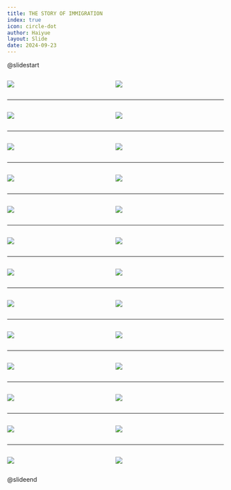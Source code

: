 ```yaml
---
title: THE STORY OF IMMIGRATION
index: true
icon: circle-dot
author: Haiyue
layout: Slide
date: 2024-09-23
---
```

 
@slidestart

<div style="display:flex">
<div style="flex:1">

![](/reading/english/Level-X/THE%20STORY%20OF%20IMMIGRATION/001.webp)
</div>
<div style="flex:1">

![](/reading/english/Level-X/THE%20STORY%20OF%20IMMIGRATION/002.webp)
</div>
</div>

---

<div style="display:flex">
<div style="flex:1">

![](/reading/english/Level-X/THE%20STORY%20OF%20IMMIGRATION/003.webp)
</div>
<div style="flex:1">

![](/reading/english/Level-X/THE%20STORY%20OF%20IMMIGRATION/004.webp)
</div>
</div>

---

<div style="display:flex">
<div style="flex:1">

![](/reading/english/Level-X/THE%20STORY%20OF%20IMMIGRATION/005.webp)
</div>
<div style="flex:1">

![](/reading/english/Level-X/THE%20STORY%20OF%20IMMIGRATION/006.webp)
</div>
</div>

---

<div style="display:flex">
<div style="flex:1">

![](/reading/english/Level-X/THE%20STORY%20OF%20IMMIGRATION/007.webp)
</div>
<div style="flex:1">

![](/reading/english/Level-X/THE%20STORY%20OF%20IMMIGRATION/008.webp)
</div>
</div>

---

<div style="display:flex">
<div style="flex:1">

![](/reading/english/Level-X/THE%20STORY%20OF%20IMMIGRATION/009.webp)
</div>
<div style="flex:1">

![](/reading/english/Level-X/THE%20STORY%20OF%20IMMIGRATION/010.webp)
</div>
</div>

---

<div style="display:flex">
<div style="flex:1">

![](/reading/english/Level-X/THE%20STORY%20OF%20IMMIGRATION/011.webp)
</div>
<div style="flex:1">

![](/reading/english/Level-X/THE%20STORY%20OF%20IMMIGRATION/012.webp)
</div>
</div>

---

<div style="display:flex">
<div style="flex:1">

![](/reading/english/Level-X/THE%20STORY%20OF%20IMMIGRATION/013.webp)
</div>
<div style="flex:1">

![](/reading/english/Level-X/THE%20STORY%20OF%20IMMIGRATION/014.webp)
</div>
</div>

---

<div style="display:flex">
<div style="flex:1">

![](/reading/english/Level-X/THE%20STORY%20OF%20IMMIGRATION/015.webp)
</div>
<div style="flex:1">

![](/reading/english/Level-X/THE%20STORY%20OF%20IMMIGRATION/016.webp)
</div>
</div>

---

<div style="display:flex">
<div style="flex:1">

![](/reading/english/Level-X/THE%20STORY%20OF%20IMMIGRATION/017.webp)
</div>
<div style="flex:1">

![](/reading/english/Level-X/THE%20STORY%20OF%20IMMIGRATION/018.webp)
</div>
</div>

---

<div style="display:flex">
<div style="flex:1">

![](/reading/english/Level-X/THE%20STORY%20OF%20IMMIGRATION/019.webp)
</div>
<div style="flex:1">

![](/reading/english/Level-X/THE%20STORY%20OF%20IMMIGRATION/020.webp)
</div>
</div>

---

<div style="display:flex">
<div style="flex:1">

![](/reading/english/Level-X/THE%20STORY%20OF%20IMMIGRATION/021.webp)
</div>
<div style="flex:1">

![](/reading/english/Level-X/THE%20STORY%20OF%20IMMIGRATION/022.webp)
</div>
</div>

---

<div style="display:flex">
<div style="flex:1">

![](/reading/english/Level-X/THE%20STORY%20OF%20IMMIGRATION/023.webp)
</div>
<div style="flex:1">

![](/reading/english/Level-X/THE%20STORY%20OF%20IMMIGRATION/024.webp)
</div>
</div>

---

<div style="display:flex">
<div style="flex:1">

![](/reading/english/Level-X/THE%20STORY%20OF%20IMMIGRATION/025.webp)
</div>
<div style="flex:1">

![](/reading/english/Level-X/THE%20STORY%20OF%20IMMIGRATION/026.webp)
</div>
</div>

@slideend